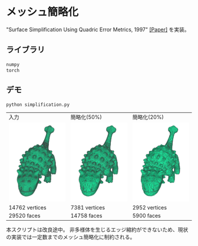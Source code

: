 # メッシュ簡略化
"Surface Simplification Using Quadric Error Metrics, 1997" [[Paper]](http://www.cs.cmu.edu/~garland/Papers/quadrics.pdf) を実装。

## ライブラリ
```
numpy
torch
```

## デモ

```
python simplification.py
```

<table>
  <tr>
    <td width="30%">入力</td>
    <td width="30%">簡略化(50%)</td>
    <td width="30%">簡略化(20%)</td>
  </tr>
  <tr>
    <td width="30%"><img src="docs/original.png" width="100%"/></td>
    <td width="30%"><img src="docs/simp_v1.png" width="100%"/></td>
    <td width="30%"><img src="docs/simp_v2.png" width="100%"/></td>
  </tr>
  <tr>
    <td width="30%">14762 vertices</td>
    <td width="30%">7381 vertices</td>
    <td width="30%">2952 vertices</td>
  </tr>
  <tr>
    <td width="30%">29520 faces</td>
    <td width="30%">14758 faces</td>
    <td width="30%">5900 faces</td>
  </tr>
</table>

本スクリプトは改良途中。
非多様体を生じるエッジ縮約ができないため、現状の実装では一定数までのメッシュ簡略化に制約される。